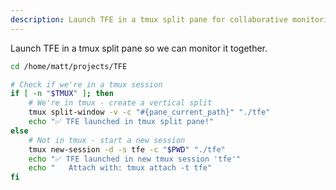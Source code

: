 ```yaml
---
description: Launch TFE in a tmux split pane for collaborative monitoring
---
```


Launch TFE in a tmux split pane so we can monitor it together.

```bash
cd /home/matt/projects/TFE

# Check if we're in a tmux session
if [ -n "$TMUX" ]; then
    # We're in tmux - create a vertical split
    tmux split-window -v -c "#{pane_current_path}" "./tfe"
    echo "✅ TFE launched in tmux split pane!"
else
    # Not in tmux - start a new session
    tmux new-session -d -s tfe -c "$PWD" "./tfe"
    echo "✅ TFE launched in new tmux session 'tfe'"
    echo "   Attach with: tmux attach -t tfe"
fi
```
